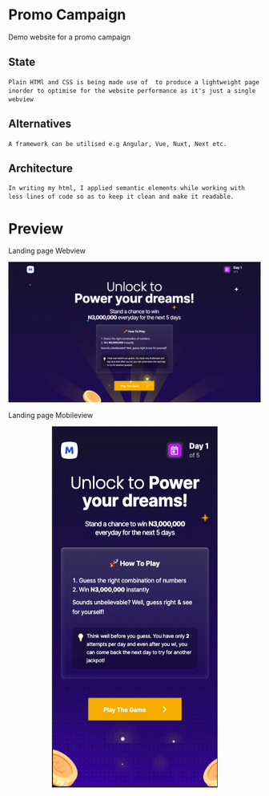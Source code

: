 # Promo Campaign
Demo website for a promo campaign 

## State

`
Plain HTMl and CSS is being made use of  to produce a lightweight page inorder to optimise for the website performance as it's just a single webview 
`

## Alternatives

`
A framework can be utilised e.g Angular, Vue, Nuxt, Next etc.
`

## Architecture

`
In writing my html, I applied semantic elements while working with less lines of code so as to keep it clean and make it readable.
`

# Preview

Landing page Webview 

![WebPage Preview](https://github.com/jydoskey/WebTest/blob/main/images/preview/web.png)

Landing page Mobileview 

<p align="center" alt="MobilePage Preview">
  <img width="331" height="720" src="https://github.com/jydoskey/WebTest/blob/main/images/preview/mobileview.png">
</p>


